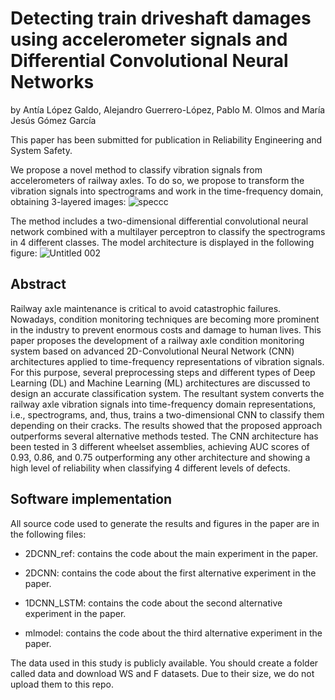 # Detecting train driveshaft damages using accelerometer signals and Differential Convolutional Neural Networks
by Antía López Galdo, Alejandro Guerrero-López, Pablo M. Olmos and María Jesús Gómez García

This paper has been submitted for publication in Reliability Engineering and System Safety.

We propose a novel method to classify vibration signals from accelerometers of railway axles. To do so, we propose to transform the vibration signals into spectrograms and work in the time-frequency domain, obtaining 3-layered images:
![speccc](https://user-images.githubusercontent.com/79870718/201116248-c2b36785-dc34-4275-bfac-9cfef760b1ac.png)

The method includes a two-dimensional differential convolutional neural network combined with a multilayer perceptron to classify the spectrograms in 4 different classes. The model architecture is displayed in the following figure:
![Untitled 002](https://user-images.githubusercontent.com/79870718/201115910-d239b215-75ec-4589-b3c4-04b8b7c17f0c.jpeg)


## Abstract 
Railway axle maintenance is critical to avoid catastrophic failures. Nowadays,
condition monitoring techniques are becoming more prominent in the industry
to prevent enormous costs and damage to human lives.
This paper proposes the development of a railway axle condition monitoring
system based on advanced 2D-Convolutional Neural Network (CNN) architectures applied to time-frequency representations of vibration signals. For this
purpose, several preprocessing steps and different types of Deep Learning (DL)
and Machine Learning (ML) architectures are discussed to design an accurate
classification system. The resultant system converts the railway axle vibration signals into time-frequency domain representations, i.e., spectrograms, and,
thus, trains a two-dimensional CNN to classify them depending on their cracks.
The results showed that the proposed approach outperforms several alternative
methods tested. The CNN architecture has been tested in 3 different wheelset
assemblies, achieving AUC scores of 0.93, 0.86, and 0.75 outperforming any other
architecture and showing a high level of reliability when classifying 4 different
levels of defects.


## Software implementation

All source code used to generate the results and figures in the paper are in the following files:

- 2DCNN_ref: contains the code about the main experiment in the paper.

- 2DCNN: contains the code about the first alternative experiment in the paper.

- 1DCNN_LSTM: contains the code about the second alternative experiment in the paper.

- mlmodel: contains the code about the third alternative experiment in the paper.

The data used in this study is publicly available. You should create a folder called data and download WS and F datasets. Due to their size, we do not upload them to this repo.
